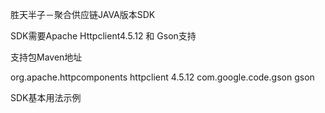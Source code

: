 胜天半子－聚合供应链JAVA版本SDK

SDK需要Apache Httpclient4.5.12 和 Gson支持

支持包Maven地址
<!-- apache HttpClient -->
<dependency>
  <groupId>org.apache.httpcomponents</groupId>
  <artifactId>httpclient</artifactId>
  <version>4.5.12</version>
</dependency>

  <!-- https://mvnrepository.com/artifact/com.google.code.gson/gson -->
<dependency>
<groupId>com.google.code.gson</groupId>
<artifactId>gson</artifactId>
</dependency>


SDK基本用法示例

